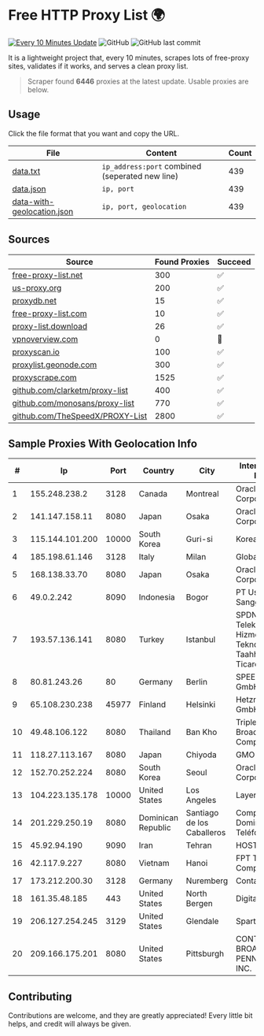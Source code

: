 
# Free HTTP Proxy List 🌍

[![Every 10 Minutes Update](https://github.com/mertguvencli/http-proxy-list/actions/workflows/main.yml/badge.svg?branch=main)](https://github.com/mertguvencli/http-proxy-list/actions/workflows/main.yml)
![GitHub](https://img.shields.io/github/license/mertguvencli/http-proxy-list)
![GitHub last commit](https://img.shields.io/github/last-commit/mertguvencli/http-proxy-list)

It is a lightweight project that, every 10 minutes, scrapes lots of free-proxy sites, validates if it works, and serves a clean proxy list.


> Scraper found **6446** proxies at the latest update. Usable proxies are below.

## Usage

Click the file format that you want and copy the URL.


|File|Content|Count|
|----|-------|-----|
|[data.txt](https://raw.githubusercontent.com/mertguvencli/http-proxy-list/main/proxy-list/data.txt)|`ip_address:port` combined (seperated new line)|439|
|[data.json](https://raw.githubusercontent.com/mertguvencli/http-proxy-list/main/proxy-list/data.json)|`ip, port`|439|
|[data-with-geolocation.json](https://raw.githubusercontent.com/mertguvencli/http-proxy-list/main/proxy-list/data-with-geolocation.json)|`ip, port, geolocation`|439|

## Sources

|Source|Found Proxies|Succeed|
|------|-------------|-------|
|[free-proxy-list.net](https://free-proxy-list.net)|300|✅|
|[us-proxy.org](https://www.us-proxy.org)|200|✅|
|[proxydb.net](http://proxydb.net)|15|✅|
|[free-proxy-list.com](https://free-proxy-list.com/?page=&port=&type%5B%5D=http&type%5B%5D=https&up_time=0&search=Search)|10|✅|
|[proxy-list.download](https://www.proxy-list.download/HTTP)|26|✅|
|[vpnoverview.com](https://vpnoverview.com/privacy/anonymous-browsing/free-proxy-servers)|0|🚫|
|[proxyscan.io](https://www.proxyscan.io)|100|✅|
|[proxylist.geonode.com](https://proxylist.geonode.com/api/proxy-list?limit=300&page=1&sort_by=lastChecked&sort_type=desc&protocols=http,https)|300|✅|
|[proxyscrape.com](https://api.proxyscrape.com/v2/?request=displayproxies&protocol=http&timeout=10000&country=all&ssl=all&anonymity=all)|1525|✅|
|[github.com/clarketm/proxy-list](https://raw.githubusercontent.com/clarketm/proxy-list/master/proxy-list-raw.txt)|400|✅|
|[github.com/monosans/proxy-list](https://raw.githubusercontent.com/monosans/proxy-list/main/proxies/http.txt)|770|✅|
|[github.com/TheSpeedX/PROXY-List](https://raw.githubusercontent.com/TheSpeedX/PROXY-List/master/http.txt)|2800|✅|


## Sample Proxies With Geolocation Info

|#|Ip|Port|Country|City|Internet Service Provider|
|-|--|----|-------|----|-------------------------|
|1|155.248.238.2|3128|Canada|Montreal|Oracle Corporation|
|2|141.147.158.11|8080|Japan|Osaka|Oracle Corporation|
|3|115.144.101.200|10000|South Korea|Guri-si|Korea Telecom|
|4|185.198.61.146|3128|Italy|Milan|Global Router LLC|
|5|168.138.33.70|8080|Japan|Osaka|Oracle Corporation|
|6|49.0.2.242|8090|Indonesia|Bogor|PT Usaha Adi Sanggoro|
|7|193.57.136.141|8080|Turkey|Istanbul|SPDNet Telekomunikasyon Hizmetleri Bilgi Teknolojileri Taahhut Sanayi Ve Ticare|
|8|80.81.243.26|80|Germany|Berlin|SPEEDBONE GmbH|
|9|65.108.230.238|45977|Finland|Helsinki|Hetzner Online GmbH|
|10|49.48.106.122|8080|Thailand|Ban Kho|Triple T Broadband Public Company Limited|
|11|118.27.113.167|8080|Japan|Chiyoda|GMO Internet, Inc.|
|12|152.70.252.224|8080|South Korea|Seoul|Oracle Corporation|
|13|104.223.135.178|10000|United States|Los Angeles|LayerHost|
|14|201.229.250.19|8080|Dominican Republic|Santiago de los Caballeros|Compañía Dominicana de Teléfonos S. A.|
|15|45.92.94.190|9090|Iran|Tehran|HOSTIRAN|
|16|42.117.9.227|8080|Vietnam|Hanoi|FPT Telecom Company|
|17|173.212.200.30|3128|Germany|Nuremberg|Contabo GmbH|
|18|161.35.48.185|443|United States|North Bergen|DigitalOcean, LLC|
|19|206.127.254.245|3129|United States|Glendale|Spartan Host Ltd|
|20|209.166.175.201|8080|United States|Pittsburgh|CONTINENTAL BROADBAND PENNSYLVANIA, INC.|



## Contributing

Contributions are welcome, and they are greatly appreciated! Every
little bit helps, and credit will always be given.

